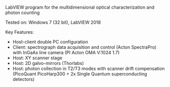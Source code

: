 LabVIEW program for the multidimensional optical characterization and photon counting

Tested on: Windows 7 (32 bit), LabVIEW 2018

Key Features:
- Host-client double PC configuration
- Client: spectrograph data acquisition and control (Acton SpectraPro) with InGaAs line camera (PI Acton OMA V:1024 1.7)
- Host: XY scanner stage
- Host: 2D galvo-mirrors (Thorlabs)
- Host: photon collection in T2/T3 modes with scanner drift compensation (PicoQuant PicoHarp300 + 2x Single Quantum superconducting detectors)
